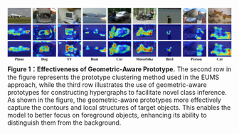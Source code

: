 ![f1](f-vis.jpg)
**Figure 1：Effectiveness of Geometric-Aware Prototype.** The second row in the figure represents the prototype clustering method used in the EUMS approach, while the third row illustrates the use of geometric-aware prototypes for constructing hypergraphs to facilitate novel class inference. As shown in the figure, the geometric-aware prototypes more effectively capture the contours and local structures of target objects. This enables the model to better focus on foreground objects, enhancing its ability to distinguish them from the background.
